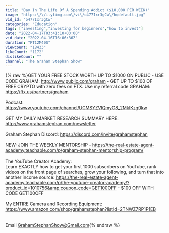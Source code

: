 ```yaml
---
title: "Day In The Life Of A Spending Addict ($10,000 PER WEEK)"
image: "https:\/\/i.ytimg.com\/vi\/o477Ixr3gCw\/hqdefault.jpg"
vid_id: "o477Ixr3gCw"
categories: "Education"
tags: ["investing","investing for beginners","how to invest"]
date: "2022-04-17T03:41:10+03:00"
vid_date: "2022-04-16T16:06:36Z"
duration: "PT12M40S"
viewcount: "18433"
likeCount: "1172"
dislikeCount: ""
channel: "The Graham Stephan Show"
---
```

{% raw %}GET YOUR FREE STOCK WORTH UP TO $1000 ON PUBLIC - USE CODE GRAHAM: <a rel="nofollow" target="blank" href="http://www.public.com/graham">http://www.public.com/graham</a>  - GET UP TO $100 OF FREE CRYPTO with zero fees on FTX. Use my referral code GRAHAM: <a rel="nofollow" target="blank" href="https://ftx.us/partners/graham">https://ftx.us/partners/graham</a><br /><br />Podcast: <a rel="nofollow" target="blank" href="https://www.youtube.com/channel/UCMSYZVlQmyG8_2MkIKzg0kw">https://www.youtube.com/channel/UCMSYZVlQmyG8_2MkIKzg0kw</a><br /><br />GET MY DAILY MARKET RESEARCH SUMMARY HERE: <a rel="nofollow" target="blank" href="http://www.grahamstephan.com/newsletter">http://www.grahamstephan.com/newsletter</a><br /><br />Graham Stephan Discord: <a rel="nofollow" target="blank" href="https://discord.com/invite/grahamstephan">https://discord.com/invite/grahamstephan</a><br /><br />NEW: JOIN THE WEEKLY MENTORSHIP - <a rel="nofollow" target="blank" href="https://the-real-estate-agent-academy.teachable.com/p/graham-stephan-mentorship-program/">https://the-real-estate-agent-academy.teachable.com/p/graham-stephan-mentorship-program/</a><br /><br />The YouTube Creator Academy:  <br />Learn EXACTLY how to get your first 1000 subscribers on YouTube, rank videos on the front page of searches, grow your following, and turn that into another income source: <a rel="nofollow" target="blank" href="https://the-real-estate-agent-academy.teachable.com/p/the-youtube-creator-academy/?product_id=1010756&amp;coupon_code=GET100OFF">https://the-real-estate-agent-academy.teachable.com/p/the-youtube-creator-academy/?product_id=1010756&amp;coupon_code=GET100OFF</a> - $100 OFF WITH CODE GET100OFF <br /><br />My ENTIRE Camera and Recording Equipment: <br /><a rel="nofollow" target="blank" href="https://www.amazon.com/shop/grahamstephan?listId=2TNWZ7RP1P1EB">https://www.amazon.com/shop/grahamstephan?listId=2TNWZ7RP1P1EB</a><br /><br /><br />Email GrahamStephanShow@Gmail.com{% endraw %}

